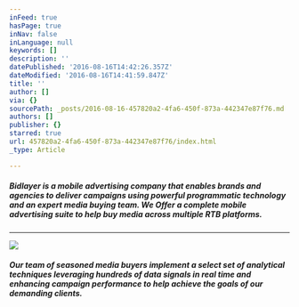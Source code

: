 ```yaml
---
inFeed: true
hasPage: true
inNav: false
inLanguage: null
keywords: []
description: ''
datePublished: '2016-08-16T14:42:26.357Z'
dateModified: '2016-08-16T14:41:59.847Z'
title: ''
author: []
via: {}
sourcePath: _posts/2016-08-16-457820a2-4fa6-450f-873a-442347e87f76.md
authors: []
publisher: {}
starred: true
url: 457820a2-4fa6-450f-873a-442347e87f76/index.html
_type: Article

---
```

##### Bidlayer is a mobile advertising company that enables brands and agencies to deliver campaigns using powerful programmatic technology and an expert media buying team. We Offer a complete mobile advertising suite to help buy media across multiple RTB platforms.

****
![](https://the-grid-user-content.s3-us-west-2.amazonaws.com/5b7a5b37-e94f-4304-b4cb-c41ab281baab.png)

##### Our team of seasoned media buyers implement a select set of analytical techniques leveraging hundreds of data signals in real time and enhancing campaign performance to help achieve the goals of our demanding clients.